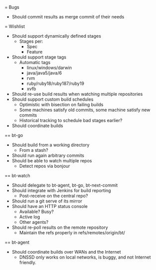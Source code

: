 = Bugs

* Should commit results as merge commit of their needs


= Wishlist

* Should support dynamically defined stages
  * Stages per:
    * Spec
    * Feature
* Should support stage tags
  * Automatic tags
    * linux/windows/darwin
    * java/java5/java/6
    * rvm
    * ruby/ruby18/ruby187/ruby19
    * xvfb
* Should re-use build results when watching multiple repositories
* Should support custom build schedules
  * Optimistic with bisection on failing builds
  * Some machines satisfy old commits, some machine satisfy new commits
  * Historical tracking to schedule bad stages earlier?
* Should coordinate builds 


== bt-go

* Should build from a working directory
  * From a stash?
* Should run again arbitrary commits
* Should be able to watch multiple repos
  * Detect repos via bonjour


== bt-watch

* Should delegate to bt-agent, bt-go, bt-next-commit
* Should integrate with Jenkins for build reporting
  * Post-receive on the central repo?
* Should run a git serve of its mirror
* Should have an HTTP status console
  * Available? Busy?
  * Active log
  * Other agents?
* Should re-poll results on the remote repository
  * Maintain the refs properly in refs/remotes/origin/bt/


== bt-agent

* Should coordinate builds over WANs and the Internet
  * DNSSD only works on local networks, is buggy, and not Internet friendly.
